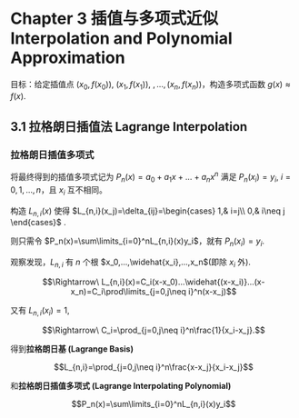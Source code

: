# Chapter 3 插值与多项式近似 Interpolation and Polynomial Approximation
目标：给定插值点 $(x_0,f(x_0)),\ (x_1,f(x_1)),\ ,...,(x_n,f(x_n))$，构造多项式函数 $g(x)\approx f(x)$.

## 3.1 拉格朗日插值法 Lagrange Interpolation
### 拉格朗日插值多项式
将最终得到的插值多项式记为 $P_n(x)=a_0+a_1x+...+a_nx^n$ 满足 $P_n(x_i)=y_i,\ i=0,1,...,n$，且 $x_i$ 互不相同。

构造 $L_{n,i}(x)$ 使得 $L_{n,i}(x_j)=\delta_{ij}=\begin{cases} 1,& i=j\\ 0,& i\neq j \end{cases}$ .

则只需令 $P_n(x)=\sum\limits_{i=0}^nL_{n,i}(x)y_i$，就有 $P_n(x_i)=y_i$.

观察发现，$L_{n,i}$ 有 $n$ 个根 $x_0,...,\widehat{x_i},...,x_n$(即除 $x_i$ 外). 

$$\Rightarrow\ L_{n,i}(x)=C_i(x-x_0)...\widehat{(x-x_i)}...(x-x_n)=C_i\prod\limits_{j=0,j\neq i}^n(x-x_j)$$

又有 $L_{n,i}(x_i)=1$,

$$\Rightarrow\ C_i=\prod_{j=0,j\neq i}^n\frac{1}{x_i-x_j}.$$

得到**拉格朗日基 (Lagrange Basis)**

$$L_{n,i}=\prod_{j=0,j\neq i}^n\frac{x-x_j}{x_i-x_j}$$

和**拉格朗日插值多项式 (Lagrange Interpolating Polynomial)**

$$P_n(x)=\sum\limits_{i=0}^nL_{n,i}(x)y_i$$